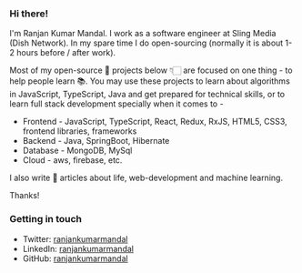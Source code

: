 ### Hi there!
I'm Ranjan Kumar Mandal. I work as a software engineer at Sling Media (Dish Network). In my spare time I do open-sourcing (normally it is about 1-2 hours before / after work).

Most of my open-source 🚀 projects below 👇🏻 are focused on one thing - to help people learn 📚. You may use these projects to learn about algorithms in JavaScript, TypeScript, Java and get prepared for technical skills, or to learn full stack development specially when it comes to -
- Frontend - JavaScript, TypeScript, React, Redux, RxJS, HTML5, CSS3, frontend libraries, frameworks 
- Backend - Java, SpringBoot, Hibernate 
- Database - MongoDB, MySql
- Cloud - aws, firebase, etc.

I also write 📝 articles about life, web-development and machine learning.

Thanks!

### Getting in touch
- Twitter: [ranjankumarmandal](https://twitter.com/Ranjan_ok)
- LinkedIn: [ranjankumarmandal](https://www.linkedin.com/in/ranjan-kumar-m-818367158/)
- GitHub: [ranjankumarmandal](https://github.com/ranjankumarmandal)

